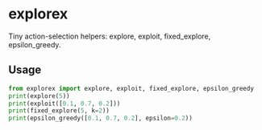 # explorex
Tiny action-selection helpers: explore, exploit, fixed_explore, epsilon_greedy.

## Usage
```python
from explorex import explore, exploit, fixed_explore, epsilon_greedy
print(explore(5))
print(exploit([0.1, 0.7, 0.2]))
print(fixed_explore(5, k=2))
print(epsilon_greedy([0.1, 0.7, 0.2], epsilon=0.2))
```

